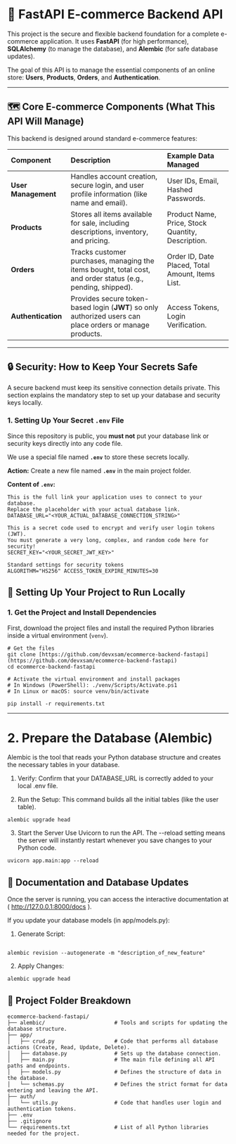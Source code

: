 # 🛒 FastAPI E-commerce Backend API

This project is the secure and flexible backend foundation for a complete e-commerce application. It uses **FastAPI** (for high performance), **SQLAlchemy** (to manage the database), and **Alembic** (for safe database updates).

The goal of this API is to manage the essential components of an online store: **Users**, **Products**, **Orders**, and **Authentication**.

---

## 🗺️ Core E-commerce Components (What This API Will Manage)

This backend is designed around standard e-commerce features:

| Component | Description | Example Data Managed | 
| :--- | :--- | :--- | 
| **User Management** | Handles account creation, secure login, and user profile information (like name and email). | User IDs, Email, Hashed Passwords. | 
| **Products** | Stores all items available for sale, including descriptions, inventory, and pricing. | Product Name, Price, Stock Quantity, Description. | 
| **Orders** | Tracks customer purchases, managing the items bought, total cost, and order status (e.g., pending, shipped). | Order ID, Date Placed, Total Amount, Items List. | 
| **Authentication** | Provides secure token-based login (**JWT**) so only authorized users can place orders or manage products. | Access Tokens, Login Verification. | 

---

## 🔒 Security: How to Keep Your Secrets Safe

A secure backend must keep its sensitive connection details private. This section explains the mandatory step to set up your database and security keys locally.

### 1. Setting Up Your Secret `.env` File

Since this repository is public, you **must not** put your database link or security keys directly into any code file.

We use a special file named **`.env`** to store these secrets locally. 

**Action:** Create a new file named **`.env`** in the main project folder.

**Content of `.env`:**

```
This is the full link your application uses to connect to your database.
Replace the placeholder with your actual database link.
DATABASE_URL="<YOUR_ACTUAL_DATABASE_CONNECTION_STRING>"

This is a secret code used to encrypt and verify user login tokens (JWT).
You must generate a very long, complex, and random code here for security!
SECRET_KEY="<YOUR_SECRET_JWT_KEY>"

Standard settings for security tokens
ALGORITHM="HS256" ACCESS_TOKEN_EXPIRE_MINUTES=30
```

## 🚀 Setting Up Your Project to Run Locally

### 1. Get the Project and Install Dependencies

First, download the project files and install the required Python libraries inside a virtual environment (`venv`).

```
# Get the files
git clone [https://github.com/devxsam/ecommerce-backend-fastapi](https://github.com/devxsam/ecommerce-backend-fastapi)
cd ecommerce-backend-fastapi
```

```
# Activate the virtual environment and install packages
# In Windows (PowerShell): ./venv/Scripts/Activate.ps1
# In Linux or macOS: source venv/bin/activate

pip install -r requirements.txt
```


---

# 2. Prepare the Database (Alembic)
Alembic is the tool that reads your Python database structure and creates the necessary tables in your database.

1. Verify: Confirm that your DATABASE_URL is correctly added to your local .env file.

2. Run the Setup: This command builds all the initial tables (like the user table).

```
alembic upgrade head
```

3. Start the Server
Use Uvicorn to run the API. The --reload setting means the server will instantly restart whenever you save changes to your Python code.

```
uvicorn app.main:app --reload
```

## 🔗 Documentation and Database Updates

Once the server is running, you can access the interactive documentation at ( http://127.0.0.1:8000/docs ).

If you update your database models (in app/models.py):

1. Generate Script:

```

alembic revision --autogenerate -m "description_of_new_feature"
```
2. Apply Changes:


```
alembic upgrade head
```
## 📁 Project Folder Breakdown

```
ecommerce-backend-fastapi/
├── alembic/                      # Tools and scripts for updating the database structure.
├── app/
│   ├── crud.py                   # Code that performs all database actions (Create, Read, Update, Delete).
│   ├── database.py               # Sets up the database connection.
│   ├── main.py                   # The main file defining all API paths and endpoints.
│   ├── models.py                 # Defines the structure of data in the database.
│   └── schemas.py                # Defines the strict format for data entering and leaving the API.
├── auth/
│   └── utils.py                  # Code that handles user login and authentication tokens.
├── .env                          
├── .gitignore                    
└── requirements.txt              # List of all Python libraries needed for the project.

```
